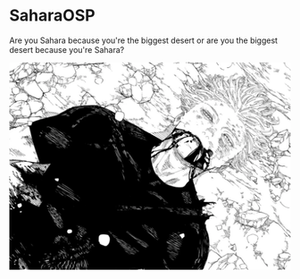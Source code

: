 # SaharaOSP
Are you Sahara because you're the biggest desert
or are you the biggest desert because you're Sahara?

![Alt Text](gojo_236.webp)